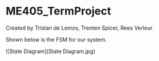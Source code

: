# ME405_TermProject
Created by Tristan de Lemos, Trenten Spicer, Rees Verleur

Shown below is the FSM for our system.

![State Diagram](State Diagram.jpg)
